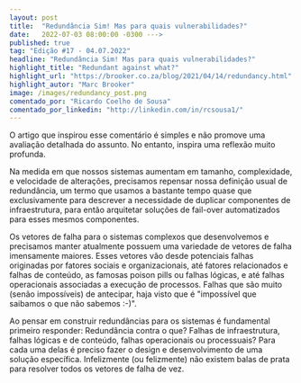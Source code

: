 ```yaml
---
layout: post 
title:  "Redundância Sim! Mas para quais vulnerabilidades?"
date:   2022-07-03 08:00:00 -0300 --->
published: true
tag: "Edição #17 - 04.07.2022"
headline: "Redundância Sim! Mas para quais vulnerabilidades?"
highlight_title: "Redundant against what?"
highlight_url: "https://brooker.co.za/blog/2021/04/14/redundancy.html"
highlight_autor: "Marc Brooker"
image: /images/redundancy_post.png
comentado_por: "Ricardo Coelho de Sousa"
comentado_por_linkedin: "http://linkedin.com/in/rcsousa1/"
---
```

O artigo que inspirou esse comentário é simples e não promove uma avaliação detalhada do assunto. No entanto, inspira uma reflexão muito profunda.

Na medida em que nossos sistemas aumentam em tamanho, complexidade, e velocidade de alterações, precisamos repensar nossa definição usual de redundância, um termo que usamos a bastante tempo quase que exclusivamente para descrever a necessidade de duplicar componentes de infraestrutura, para então arquitetar soluções de fail-over automatizados para esses mesmos componentes.

Os vetores de falha para o sistemas complexos que desenvolvemos e precisamos manter atualmente possuem uma variedade de vetores de falha imensamente maiores. Esses vetores vão desde potenciais falhas originadas por fatores sociais e organizacionais, até fatores relacionados e falhas de conteúdo, as famosas poison pills ou falhas lógicas, e até falhas operacionais associadas a execução de processos. Falhas que são muito (senão impossíveis) de antecipar, haja visto que é "impossível que saibamos o que não sabemos :-)".

Ao pensar em construir redundâncias para os sistemas é fundamental primeiro responder: Redundância contra o que? Falhas de infraestrutura, falhas lógicas e de conteúdo, falhas operacionais ou processuais? Para cada uma delas é preciso fazer o design e desenvolvimento de uma solução específica. Infelizmente (ou felizmente) não existem balas de prata para resolver todos os vetores de falha de vez.